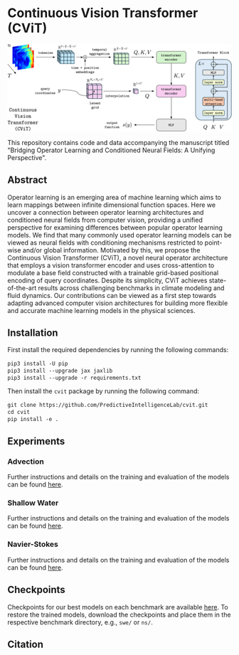 # Continuous Vision Transformer (CViT)


![master_figure-2](figures/cvit_arch.png)

This repository contains code and data accompanying the manuscript titled "Bridging Operator Learning and Conditioned Neural Fields: A Unifying Perspective".

## Abstract

Operator learning is an emerging area of machine learning which aims to learn mappings between infinite dimensional function spaces. Here we uncover a connection between operator learning architectures and conditioned neural fields from computer vision, providing a unified perspective for examining differences between popular operator learning models. We find that many commonly used operator learning models can be viewed as neural fields with conditioning mechanisms restricted to point-wise and/or global information. Motivated by this, we propose the Continuous Vision Transformer (CViT), a novel neural operator architecture that employs a vision transformer encoder and uses cross-attention to modulate a base field constructed with a trainable grid-based positional encoding of query coordinates. Despite its simplicity, CViT achieves state-of-the-art results across challenging benchmarks in climate modeling and fluid dynamics. Our contributions can be viewed as a first step towards adapting advanced computer vision architectures for building more flexible and accurate machine learning models in the physical sciences.


## Installation

First install the required dependencies by running the following commands:

```
pip3 install -U pip
pip3 install --upgrade jax jaxlib
pip3 install --upgrade -r requirements.txt
```

Then install the `cvit` package by running the following command:

```
git clone https://github.com/PredictiveIntelligenceLab/cvit.git
cd cvit
pip install -e .
```


## Experiments

### Advection 

Further instructions and details on the training and evaluation of the models can be found [here](./adv/README.md).

### Shallow Water 

Further instructions and details on the training and evaluation of the models can be found [here](./swe/README.md).

### Navier-Stokes 

Further instructions and details on the training and evaluation of the models can be found [here](./ns/README.md).



## Checkpoints

Checkpoints for our best models on each benchmark are available [here](https://drive.google.com/drive/folders/1XcyzV8yEx0xu_fT6QbRTccIytP0hyNft?usp=sharing).
To restore the trained models, download the checkpoints and place them in the respective benchmark directory, e.g., `swe/` or `ns/`.


## Citation





